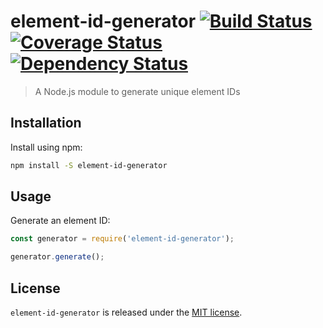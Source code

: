 # element-id-generator [![Build Status](https://travis-ci.org/xavierdutreilh/element-id-generator.svg?branch=master)](https://travis-ci.org/xavierdutreilh/element-id-generator) [![Coverage Status](https://coveralls.io/repos/github/xavierdutreilh/element-id-generator/badge.svg?branch=master)](https://coveralls.io/github/xavierdutreilh/element-id-generator?branch=master) [![Dependency Status](https://gemnasium.com/badges/github.com/xavierdutreilh/element-id-generator.svg)](https://gemnasium.com/github.com/xavierdutreilh/element-id-generator)

> A Node.js module to generate unique element IDs

## Installation

Install using npm:

```bash
npm install -S element-id-generator
```

## Usage

Generate an element ID:

```javascript
const generator = require('element-id-generator');

generator.generate();
```

## License

`element-id-generator` is released under the [MIT license](http://en.wikipedia.org/wiki/MIT_License).
